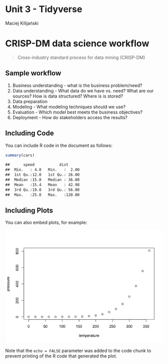 # Unit 3 - Tidyverse

Maciej Kilijański

# CRISP-DM data science workflow

> Cross-industry standard process for data mining (CRISP-DM)

## Sample workflow

1.  Business understanding - what is the business problem/need?
2.  Data understanding - What data do we have vs. need? What are our
    sources? How is data structured? Where is is stored?
3.  Data preparation
4.  Modeling - What modeling techniques should we use?
5.  Evaluation - Which model best meets the business objectives?
6.  Deployment - How do stakeholders access the results?

## Including Code

You can include R code in the document as follows:

```r
summary(cars)
```

    ##      speed           dist
    ##  Min.   : 4.0   Min.   :  2.00
    ##  1st Qu.:12.0   1st Qu.: 26.00
    ##  Median :15.0   Median : 36.00
    ##  Mean   :15.4   Mean   : 42.98
    ##  3rd Qu.:19.0   3rd Qu.: 56.00
    ##  Max.   :25.0   Max.   :120.00

## Including Plots

You can also embed plots, for example:

![](Unit3_files/figure-gfm/pressure-1.png)<!-- -->

Note that the `echo = FALSE` parameter was added to the code chunk to
prevent printing of the R code that generated the plot.
